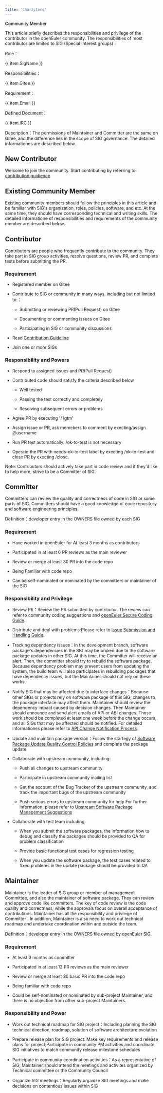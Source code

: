 ```yaml
---
title: 'Characters'
---
```


<script setup lang="ts">
import { computed } from 'vue';
import useWindowResize from '@/components/hooks/useWindowResize';
import BannerLevel2 from '@/components/BannerLevel2.vue'
import banner from '@/assets/banner/banner-sig.png';
import illustration from '@/assets/illustrations/sig-role.png';
const tableData = [
  {
    SigName: 'Contributor',
    Gitee: 'Contributors of the project',
    IRC: 'Registered members on Gitee'
  },
  {
    SigName: 'Committer',
    Gitee: 'Review and approve the contributions submitted',
    Email: 'Frequently contributing to SIG, experienced,and willing to undertake review work',
    IRC: 'developer entry in the OWNERS file owned by openEuler SIG。'
  },
  {
    SigName: 'Maintainer',
    Gitee: 'Owner of the project',
    Email: 'Experienced, responsible, outstanding technologies and management skills',
    IRC: 'developer entry in the OWNERS file owned by openEuler SIG'
  }
]
const screenWidth = useWindowResize();
const isMobile = computed(() => {
  return screenWidth.value <= 768 ? true : false;
});
</script>

<ClientOnly>
  <BannerLevel2
    :background-image="banner"
    background-text="SIG"
    title="Role Description"
    :illustration="illustration"
  />
</ClientOnly>

<div :class="['markdown', isMobile ? 'markdown-mo' : '']">

<div class="top">Community Member</div>

This article briefly describes the responsibilities and privilege of the contributor in the openEuler community. The responsibilities of most contributor are limited to SIG (Special Interest groups) :

<OTable :data="tableData" v-show="!isMobile" class="duty-table">
  <OTableColumn prop="SigName" label="Role"/>
  <OTableColumn prop="Gitee" label="Responsibilities"/>
  <OTableColumn prop="Email" label="Requirement"/>
  <OTableColumn prop="IRC" label="Defined Document"/>
</OTable>

<div class="mo-card" v-show="isMobile">
  <div
    v-for="(item,index) in tableData"
    :key="item.SigName"
    :class="['mo-card-item', index === 1 ? 'mo-card-middle' : 'mo-card-sides' ]">
    <div class="mo-card-item-text">
      <p class="text-title">Role：</p>
      <p class="text-content">{{ item.SigName }}</p>
    </div>
    <div class="mo-card-item-text">
      <p class="text-title">Responsibilities：</p>
      <p class="text-content">{{ item.Gitee }}</p>
    </div>
    <div class="mo-card-item-text">
      <p class="text-title">Requirement：</p>
      <p class="text-content">{{ item.Email }}</p>
    </div>
    <div class="mo-card-item-text">
      <p class="text-title">Defined Document：</p>
      <p class="text-content">{{ item.IRC }}</p>
    </div>
  </div>
</div>

Description：The permissions of Maintainer and Committer are the same on Gitee, and the difference lies in the scope of SIG governance. The detailed informationes are described below.

## New Contributor

Welcome to join the community. Start contributing by referring to:
<a href="https://gitee.com/openeuler/community/blob/master/zh/contributors/README.md" class="link">contribution guidience</a>

## Existing Community Member

Existing community members should follow the principles in this article and be familiar with SIG's organization, roles, policies, software, and etc. At the same time, they should have corresponding technical and writing skills. The detailed informatione of responsibilities and requirements of the community member are described below.

## Contributor

Contributors are people who frequently contribute to the community. They take part in SIG group activities, resolve questions, review PR, and complete tests before submitting the PR.

### Requirement

- Registered member on Gitee

- Contribute to SIG or community in many ways, including but not limited to:：

  - Submitting or reviewing PR(Pull Request) on Gitee

  - Documenting or commenting issues on Gitee
  - Participating in SIG or community discussions

- Read
  <a href="https://gitee.com/openeuler/community/blob/master/zh/contributors/README.md" class="link">Contribution Guideline</a>
- Join one or more SIGs

### Responsibility and Powers

- Respond to assigned issues and PR(Pull Request)

- Contributed code should satisfy the criteria described below

  - Well tested

  - Passing the test correctly and completely
  - Resolving subsequent errors or problems

- Agree PR by executing '/ lgtm'
- Assign issue or PR, ask memebers to comment by execting/assign @username
- Run PR test automatically. /ok-to-test is not necessary
- Operate the PR with needs-ok-to-test label by execting /ok-to-test and close PR by execting /close.

Note: Contributors should actively take part in code review and if they'd like to help more, strive to be a Committer of SIG.

## Committer

Committers can review the quality and correctness of code in SIG or some parts of SIG. Committers should have a good knowledge of code repository and software engineering principles.

Definition：developer entry in the OWNERS file owned by each SIG

### Requirement

- Have worked in openEuler for At least 3 months as contributors

- Participated in at least 6 PR reviews as the main reviewer
- Review or merge at least 30 PR into the code repo
- Being Familiar with code repo
- Can be self-nominated or nominated by the committers or maintainer of the SIG

### Responsibility and Privilege

- Review PR：Review the PR submitted by contributor. The review can refer to community coding suggestions and [openEuler Secure Coding Guide](https://gitee.com/openeuler/security-committee/blob/master/guide/SecureCoding_en.md).

- Distribute and deal with problems:Please refer to [Issue Submission and Handling Guide](https://gitee.com/openeuler/community/blob/master/en/contributors/issue-submit.md).
- Tracking dependency issues：In the development branch, software package's dependencies in the SIG may be broken due to the software package updates in other SIG. At this time, the Committer will receive an alert. Then, the committer should try to rebuild the software package. Because dependency problem may prevent users from updating the system, the build team will also participates in rebuilding packages that have dependency issues, but the Maintainer should not rely on these works.
- Notify SIG that may be affected due to interface changes：Because other SIGs or projects rely on software package of this SIG, changes to the package interface may affect them. Maintainer should review the dependency impact caused by decision changes. Then Maintainer should announce and send alert emails of API or ABI changes. Those work should be completed at least one week before the change occurs, and all SIGs that may be affected should be notified. For detailed informationes please refer to [API Change Notification Process]().
- Update and maintain package version：Follow the startegy of [Software Package Update Quality Control Policies]() and complete the package update.
- Collaborate with upstream community, including:

  - Push all changes to upstream community

  - Participate in upstream community mailing list
  - Get the account of the Bug Tracker of the upstream community, and track the important bugs of the upstream community
  - Push serious errors to upstream community for help For further information, please refer to [ Upstream Software Package Management Suggestions]()

- Collaborate with test team including:

  - When you submit the software packages, the information how to debug and classify the packages should be provided to QA for problem classification

  - Provide basic functional test cases for regression testing
  - When you update the software package, the test cases related to fixed problems in the update package should be provided to QA

## Maintainer

Maintainer is the leader of SIG group or member of management Committee, and also the maintainer of software package. They can review and approve code like committers. The key of code review is the code quality and correctness, while the approvals focus on overall acceptance of contributions. Maintainer has all the responsibility and privilege of Committer . In addition, Maintainer is also need to work out technical roadmap and undertake coordination within and outside the team.

Definition：developer entry in the OWNERS file owned by openEuler SIG.

### Requirement

- At least 3 months as committer

- Participated in at least 12 PR reviews as the main reviewer
- Review or merge at least 30 basic PR into the code repo
- Being familiar with code repo
- Could be self-nominated or nominated by sub-project Maintainer, and there is no objection from other sub-project Maintainers.

### Responsibility and Power

- Work out technical roadmap for SIG project：Including planning the SIG technical direction, roadmap, solution of software architecture evolution

- Prepare release plan for SIG project: Make key requirements and release plans for project;Participate in community PM activities and coordinate SIG initiatives to match community release milestone schedules
- Participate in community coordination activities：As a representative of SIG, Maintainer should attend the meetings and activites organized by Technical committee or the Community Council
- Organize SIG meetings：Regularly organize SIG meetings and make decisions on contentious issues within SIG


</div>

<style scoped lang="scss">
  .markdown {
    margin-top: var(--o-spacing-h1);
  }
  .markdown-mo {
    margin-top: var(--o-spacing-h2);
    padding: var(--o-spacing-h5);
  }
  .top {
    font-size: var(--o-font-size-h7);
    font-weight: 500;
    color: var(--o-color-text1);
    line-height: var(--o-line-height-h7);
  }
  .duty-table {
    margin-top: var(--o-spacing-h4);
    margin-bottom: var(--o-spacing-h5);
    box-shadow: none;
    :deep(.el-table__header) {
      tr {
        border: none;
      }
    }
    :deep(.el-table__body) {
      border-collapse: separate;
    }
  }
  .link {
    color: var(--o-color-brand1);
  }
  .mo-card {
    margin: var(--o-spacing-h4) 0;
    &-item {
      padding: var(--o-spacing-h5);
      &-text {
        display: flex;
        .text-title {
          white-space:nowrap;
        }
        .text-content {
          color: var(--o-color-text4);
        }
      }
    }
    &-sides {
      background-color: var(--o-color-bg1);
    }
  }
</style>
